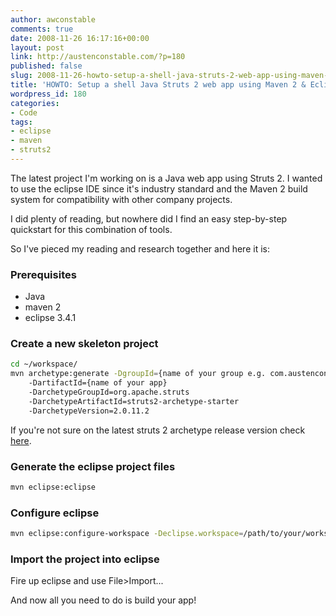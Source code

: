 ```yaml
---
author: awconstable
comments: true
date: 2008-11-26 16:17:16+00:00
layout: post
link: http://austenconstable.com/?p=180
published: false
slug: 2008-11-26-howto-setup-a-shell-java-struts-2-web-app-using-maven-2-eclipse-34
title: 'HOWTO: Setup a shell Java Struts 2 web app using Maven 2 & Eclipse 3.4'
wordpress_id: 180
categories:
- Code
tags:
- eclipse
- maven
- struts2
---
```


The latest project I'm working on is a Java web app using Struts 2. I wanted to use the eclipse IDE since it's industry standard and the Maven 2 build system for compatibility with other company projects.

I did plenty of reading, but nowhere did I find an easy step-by-step quickstart for this combination of tools.

So I've pieced my reading and research together and here it is:

### Prerequisites

* Java
* maven 2
* eclipse 3.4.1

### Create a new skeleton project

```bash
cd ~/workspace/
mvn archetype:generate -DgroupId={name of your group e.g. com.austenconstable}
    -DartifactId={name of your app} 
    -DarchetypeGroupId=org.apache.struts 
    -DarchetypeArtifactId=struts2-archetype-starter 
    -DarchetypeVersion=2.0.11.2
```

If you're not sure on the latest struts 2 archetype release version check [here](http://repo1.maven.org/maven2/org/apache/struts/struts2-archetype-starter/).

### Generate the eclipse project files

```bash
mvn eclipse:eclipse
```

### Configure eclipse

```bash
mvn eclipse:configure-workspace -Declipse.workspace=/path/to/your/workspace/
```

### Import the project into eclipse

Fire up eclipse and use File>Import...

And now all you need to do is build your app!
